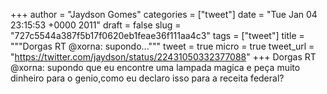 
+++
author = "Jaydson Gomes"
categories = ["tweet"]
date = "Tue Jan 04 23:15:53 +0000 2011"
draft = false
slug = "727c5544a387f5b17f0620eb1feae36f111aa4c3"
tags = ["tweet"]
title = """Dorgas RT @xorna: supondo..."""
tweet = true
micro = true
tweet_url = "https://twitter.com/jaydson/status/22431050332377088"
+++
Dorgas RT @xorna: supondo que eu encontre uma lampada magica e peça muito dinheiro para o genio,como eu declaro isso para a receita federal?
